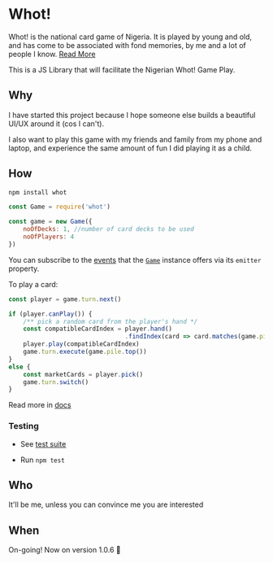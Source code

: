 # Whot!

Whot! is the national card game of Nigeria. It is played by young and old, and has come to be associated with fond memories, by me and a lot of people I know. [Read More](https://www.pagat.com/com/whot.html)

This is a JS Library that will facilitate the Nigerian Whot! Game Play.

## Why

I have started this project because I hope someone else builds a beautiful UI/UX around it (cos I can't).

I also want to play this game with my friends and family from my phone and laptop, and experience the same amount of fun I did playing it as a child.

## How

```bash
npm install whot
```

```js
const Game = require('whot')

const game = new Game({
    noOfDecks: 1, //number of card decks to be used
    noOfPlayers: 4
})
```

You can subscribe to the [events](./docs/events.md) that the [`Game`](./docs/game.md) instance offers via its `emitter` property.

To play a card:

```js
const player = game.turn.next()

if (player.canPlay()) {
    /** pick a random card from the player's hand */
    const compatibleCardIndex = player.hand()
                                .findIndex(card => card.matches(game.pile.top()))
    player.play(compatibleCardIndex)
    game.turn.execute(game.pile.top())
}
else {
    const marketCards = player.pick()
    game.turn.switch()
}
```

Read more in [docs](./docs)

### Testing

- See [test suite](./tests)

- Run `npm test`

## Who

It'll be me, unless you can convince me you are interested

## When

On-going! Now on version 1.0.6 🙌